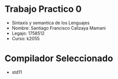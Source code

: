 # Trabajo Practico 0

- Sintaxis y semantica de los Lenguajes
- Nombre: Santiago Francisco Calizaya Mamani
- Legajo: 1758512
- Curso: k2055


# Compilador Seleccionado
- std11
